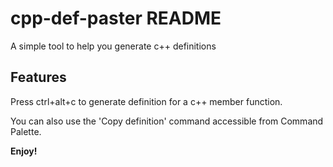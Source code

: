 # cpp-def-paster README

A simple tool to help you generate c++ definitions

## Features

Press ctrl+alt+c to generate definition for a c++ member function. 

You can also use the 'Copy definition' command accessible from Command Palette.

**Enjoy!**
